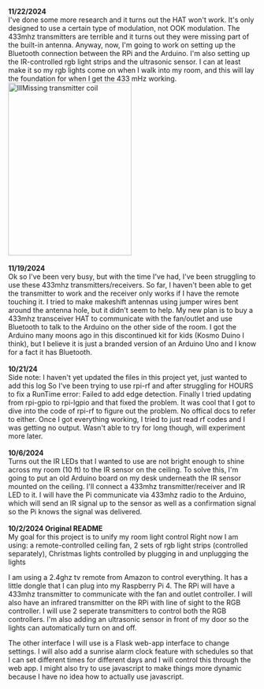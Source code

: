 **11/22/2024**  
I've done some more research and it turns out the HAT won't work. It's only designed to use a certain type of modulation, not OOK modulation. The 433mhz transmitters are terrible and it turns out they were missing part of the built-in antenna. Anyway, now, I'm going to work on setting up the Bluetooth connection between the RPi and the Arduino. I'm also setting up the IR-controlled rgb light strips and the ultrasonic sensor. I can at least make it so my rgb lights come on when I walk into my room, and this will lay the foundation for when I get the 433 mHz working.
<br>
<img src="https://m.media-amazon.com/images/I/71eWTMtqWxL.jpg" alt="lllMissing transmitter coil" width="250" height="350"/>
<br>
<br>
**11/19/2024**  
Ok so I've been very busy, but with the time I've had, I've been struggling to use these 433mhz transmitters/receivers. So far, I haven't been able to get the transmitter to work and the receiver only works if I have the remote touching it. I tried to make makeshift antennas using jumper wires bent around the antenna hole, but it didn't seem to help. My new plan is to buy a 433mhz transceiver HAT to communicate with the fan/outlet and use Bluetooth to talk to the Arduino on the other side of the room. I got the Arduino many moons ago in this discontinued kit for kids (Kosmo Duino I think), but I believe it is just a branded version of an Arduino Uno and I know for a fact it has Bluetooth.
<br>
<br>
**10/21/24**  
Side note: I haven't yet updated the files in this project yet, just wanted to add this log
So I've been trying to use rpi-rf and after struggling for HOURS to fix a RunTime error: Failed to add edge detection. Finally I tried updating from rpi-gpio to rpi-lgpio and that fixed the problem. It was cool that I got to dive into the code of rpi-rf to figure out the problem. No offical docs to refer to either. Once I got everything working, I tried to just read rf codes and I was getting no output. Wasn't able to try for long though, will experiment more later.
<br>
<br>
**10/6/2024**  
Turns out the IR LEDs that I wanted to use are not bright enough to shine across my room (10 ft) to the IR sensor on the ceiling. To solve this, I'm going to put an old Arduino board on my desk underneath the IR sensor mounted on the ceiling. I'll connect a 433mhz transmitter/receiver and IR LED to it. I will have the Pi communicate via 433mhz radio to the Arduino, which will send an IR signal up to the sensor as well as a confirmation signal so the Pi knows the signal was delivered.
<br>
<br>
**10/2/2024  Original README**  
My goal for this project is to unify my room light control
Right now I am using: a remote-controlled ceiling fan, 2 sets of rgb light strips (controlled separately), Christmas lights controlled by plugging in and unplugging the lights

I am using a 2.4ghz tv remote from Amazon to control everything. It has a little dongle that I can plug into my Raspberry Pi 4. The RPi will have a 433mhz transmitter to communicate with the fan and outlet controller. I will also have an infrared transmitter on the RPi with line of sight to the RGB controller. I will use 2 seperate transmitters to control both the RGB controllers. I'm also adding an ultrasonic sensor in front of my door so the lights can automatically turn on and off.

The other interface I will use is a Flask web-app interface to change settings. I will also add a sunrise alarm clock feature with schedules so that I can set different times for different days and I will control this through the web app. I might also try to use javascript to make things more dynamic because I have no idea how to actually use javascript.
